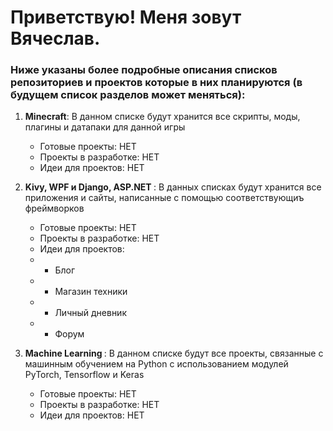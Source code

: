 # Приветствую! Меня зовут Вячеслав.
### Ниже указаны более подробные описания списков репозиториев и проектов которые в них планируются (в будущем список разделов может меняться):
1) <b>Minecraft</b>: В данном списке будут хранится все скрипты, моды, плагины и датапаки для данной игры
   * Готовые проекты: НЕТ
   * Проекты в разработке: НЕТ
   * Идеи для проектов: НЕТ
2) <b> Kivy, WPF и Django, ASP.NET </b>: В данных списках будут хранится все приложения и сайты, написанные с помощью соответствующиъ фреймворков
   * Готовые проекты: НЕТ
   * Проекты в разработке: НЕТ
   * Идеи для проектов:
   * * Блог
   * * Магазин техники
   * * Личный дневник
   * * Форум

3) <b> Machine Learning </b>: В данном списке будут все проекты, связанные с машинным обучением на Python с использованием модулей PyTorch, Tensorflow и Keras
   * Готовые проекты: НЕТ
   * Проекты в разработке: НЕТ
   * Идеи для проектов: НЕТ
   
